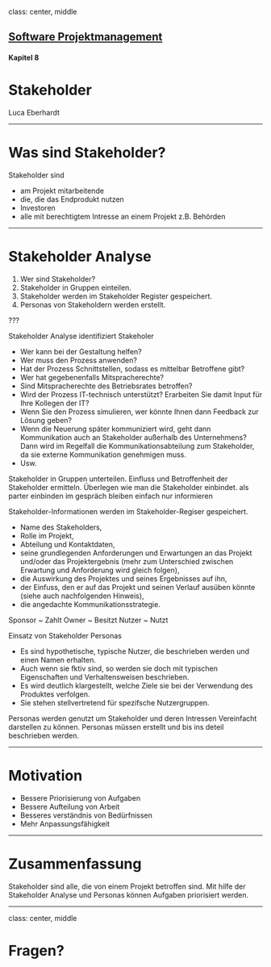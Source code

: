class: center, middle

## [Software Projektmanagement](index.html)

#### Kapitel 8

# Stakeholder

Luca Eberhardt

---
# Was sind Stakeholder? 

Stakeholder sind

 * am Projekt mitarbeitende
 * die, die das Endprodukt nutzen
 * Investoren
 * alle mit berechtigtem Intresse an einem Projekt z.B. Behörden

---
# Stakeholder Analyse 

1. Wer sind Stakeholder?
1. Stakeholder in Gruppen einteilen.
1. Stakeholder werden im Stakeholder Register gespeichert.
1. Personas von Stakeholdern werden erstellt.

???

Stakeholder Analyse identifiziert Stakeholer
 * Wer kann bei der Gestaltung helfen?
 * Wer muss den Prozess anwenden?
 * Hat der Prozess Schnittstellen, sodass es mittelbar Betroffene gibt?
 * Wer hat gegebenenfalls Mitspracherechte?
 * Sind Mitspracherechte des Betriebsrates betroffen?
 * Wird der Prozess IT-technisch unterstützt? Erarbeiten Sie damit Input für Ihre Kollegen der IT?
 * Wenn Sie den Prozess simulieren, wer könnte Ihnen dann Feedback zur Lösung
geben?
 * Wenn die Neuerung später kommuniziert wird, geht dann Kommunikation auch an
Stakeholder außerhalb des Unternehmens? Dann wird im Regelfall die Kommunikationsabteilung zum Stakeholder, da sie externe Kommunikation genehmigen muss.
 * Usw.

Stakeholder in Gruppen unterteilen.
Einfluss und Betroffenheit der Stakeholder ermitteln.
Überlegen wie man die Stakeholder einbindet.
	als parter einbinden
	im gespräch bleiben
	einfach nur informieren

Stakeholder-Informationen werden im Stakeholder-Regiser gespeichert.
 * Name des Stakeholders,
 * Rolle im Projekt,
 * Abteilung und Kontaktdaten,
 * seine grundlegenden Anforderungen und Erwartungen an das Projekt und/oder das
Projektergebnis (mehr zum Unterschied zwischen Erwartung und Anforderung wird
gleich folgen),
 * die Auswirkung des Projektes und seines Ergebnisses auf ihn,
 * der Einfuss, den er auf das Projekt und seinen Verlauf ausüben könnte (siehe auch
nachfolgenden Hinweis),
 * die angedachte Kommunikationsstrategie.

Sponsor ~ Zahlt
Owner ~ Besitzt
Nutzer ~ Nutzt

Einsatz von Stakeholder Personas
 * Es sind hypothetische, typische Nutzer, die beschrieben werden und einen Namen
erhalten.
 * Auch wenn sie fktiv sind, so werden sie doch mit typischen Eigenschaften und Verhaltensweisen beschrieben.
 * Es wird deutlich klargestellt, welche Ziele sie bei der Verwendung des Produktes verfolgen.
 * Sie stehen stellvertretend für spezifsche Nutzergruppen.

Personas werden genutzt um Stakeholder und deren Intressen Vereinfacht darstellen zu können.
Personas müssen erstellt und bis ins deteil beschrieben werden.

---
# Motivation 

 * Bessere Priorisierung von Aufgaben
 * Bessere Aufteilung von Arbeit
 * Besseres verständnis von Bedürfnissen
 * Mehr Anpassungsfähigkeit

---

# Zusammenfassung 

Stakeholder sind alle, die von einem Projekt betroffen sind. Mit hilfe der Stakeholder Analyse und Personas können Aufgaben priorisiert werden.

---

class: center, middle

# Fragen?
